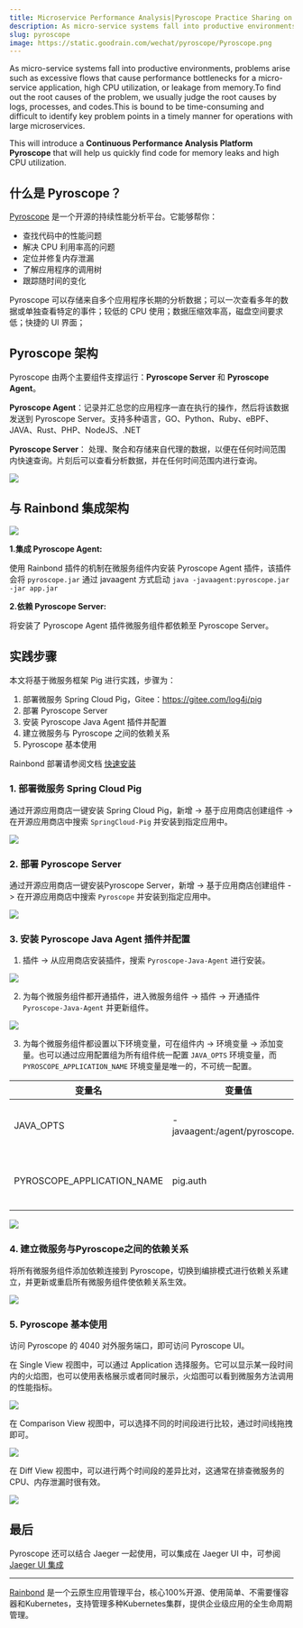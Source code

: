 ```yaml
---
title: Microservice Performance Analysis|Pyroscope Practice Sharing on Rainbond
description: As micro-service systems fall into productive environments, problems arise such as excessive flows that cause performance bottlenecks for a micro-service application, high CPU utilization, or leakage from memory.
slug: pyroscope
image: https://static.goodrain.com/wechat/pyroscope/Pyroscope.png
---
```


As micro-service systems fall into productive environments, problems arise such as excessive flows that cause performance bottlenecks for a micro-service application, high CPU utilization, or leakage from memory.To find out the root causes of the problem, we usually judge the root causes by logs, processes, and codes.This is bound to be time-consuming and difficult to identify key problem points in a timely manner for operations with large microservices.

This will introduce a **Continuous Performance Analysis Platform Pyroscope** that will help us quickly find code for memory leaks and high CPU utilization.

<!--truncate-->

## 什么是 Pyroscope？

[Pyroscope](https://pyroscope.io/) 是一个开源的持续性能分析平台。它能够帮你：

- 查找代码中的性能问题
- 解决 CPU 利用率高的问题
- 定位并修复内存泄漏
- 了解应用程序的调用树
- 跟踪随时间的变化

Pyroscope 可以存储来自多个应用程序长期的分析数据；可以一次查看多年的数据或单独查看特定的事件；较低的 CPU 使用；数据压缩效率高，磁盘空间要求低；快捷的 UI 界面；

## Pyroscope 架构

Pyroscope 由两个主要组件支撑运行：**Pyroscope Server** 和 **Pyroscope Agent**。

**Pyroscope Agent**：记录并汇总您的应用程序一直在执行的操作，然后将该数据发送到 Pyroscope Server。支持多种语言，GO、Python、Ruby、eBPF、JAVA、Rust、PHP、NodeJS、.NET

**Pyroscope Server**： 处理、聚合和存储来自代理的数据，以便在任何时间范围内快速查询。片刻后可以查看分析数据，并在任何时间范围内进行查询。

![](https://static.goodrain.com/wechat/pyroscope/1.png)

## 与 Rainbond 集成架构

![](https://static.goodrain.com/wechat/pyroscope/2.png)

**1.集成 Pyroscope Agent:**

使用 Rainbond 插件的机制在微服务组件内安装 Pyroscope Agent 插件，该插件会将 `pyroscope.jar` 通过 javaagent 方式启动 `java -javaagent:pyroscope.jar -jar app.jar`

**2.依赖 Pyroscope Server:**

将安装了 Pyroscope Agent 插件微服务组件都依赖至 Pyroscope Server。

## 实践步骤

本文将基于微服务框架 Pig 进行实践，步骤为：

1. 部署微服务 Spring Cloud Pig，Gitee：https://gitee.com/log4j/pig
2. 部署 Pyroscope Server
3. 安装 Pyroscope Java Agent 插件并配置
4. 建立微服务与 Pyroscope 之间的依赖关系
5. Pyroscope 基本使用

Rainbond 部署请参阅文档 [快速安装](https://www.rainbond.com/docs/quick-start/quick-install/)

### 1. 部署微服务 Spring Cloud Pig

通过开源应用商店一键安装 Spring Cloud Pig，新增 -> 基于应用商店创建组件 -> 在开源应用商店中搜索 `SpringCloud-Pig` 并安装到指定应用中。

![](https://static.goodrain.com/wechat/pyroscope/3.png)

### 2. 部署 Pyroscope Server

通过开源应用商店一键安装Pyroscope Server，新增 -> 基于应用商店创建组件 -> 在开源应用商店中搜索 `Pyroscope` 并安装到指定应用中。

![](https://static.goodrain.com/wechat/pyroscope/4.png)

### 3. 安装 Pyroscope Java Agent 插件并配置

1. 插件 -> 从应用商店安装插件，搜索 `Pyroscope-Java-Agent` 进行安装。

![](https://static.goodrain.com/wechat/pyroscope/5.png)

2. 为每个微服务组件都开通插件，进入微服务组件 -> 插件 -> 开通插件 `Pyroscope-Java-Agent` 并更新组件。

![](https://static.goodrain.com/wechat/pyroscope/6.png)

3. 为每个微服务组件都设置以下环境变量，可在组件内 -> 环境变量 -> 添加变量。也可以通过应用配置组为所有组件统一配置 `JAVA_OPTS` 环境变量，而 `PYROSCOPE_APPLICATION_NAME` 环境变量是唯一的，不可统一配置。

| 变量名                                                                  | 变量值                                                             | 说明              |
| -------------------------------------------------------------------- | --------------------------------------------------------------- | --------------- |
| JAVA_OPTS                                       | -javaagent:/agent/pyroscope.jar | Java agent 启动参数 |
| PYROSCOPE_APPLICATION_NAME | pig.auth                                        | 微服务模块名称         |

![](https://static.goodrain.com/wechat/pyroscope/7.png)

### 4. 建立微服务与Pyroscope之间的依赖关系

将所有微服务组件添加依赖连接到 Pyroscope，切换到编排模式进行依赖关系建立，并更新或重启所有微服务组件使依赖关系生效。

![](https://static.goodrain.com/wechat/pyroscope/8.png)

### 5. Pyroscope 基本使用

访问 Pyroscope 的 4040 对外服务端口，即可访问 Pyroscope UI。

在 Single View 视图中，可以通过 Application 选择服务。它可以显示某一段时间内的火焰图，也可以使用表格展示或者同时展示，火焰图可以看到微服务方法调用的性能指标。

![](https://static.goodrain.com/wechat/pyroscope/9.png)

在 Comparison View 视图中，可以选择不同的时间段进行比较，通过时间线拖拽即可。

![](https://static.goodrain.com/wechat/pyroscope/10.png)

在 Diff View 视图中，可以进行两个时间段的差异比对，这通常在排查微服务的CPU、内存泄漏时很有效。

![](https://static.goodrain.com/wechat/pyroscope/11.png)

## 最后

Pyroscope 还可以结合 Jaeger 一起使用，可以集成在 Jaeger UI 中，可参阅 [Jaeger UI 集成](https://github.com/pyroscope-io/jaeger-ui)

---

[Rainbond](https://www.rainbond.com/) 是一个云原生应用管理平台，核心100%开源、使用简单、不需要懂容器和Kubernetes，支持管理多种Kubernetes集群，提供企业级应用的全生命周期管理。
